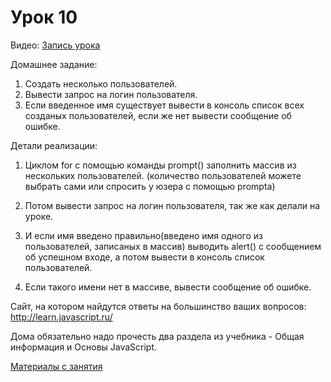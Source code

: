 # Урок 10

Видео:
[Запись урока](https://www.youtube.com/watch?v=gDl4AzJInBg&list=PLJp_TYmDAIlC6yqyg1K4QGwfufJXzYiPv&index=8)

Домашнее задание:

1. Создать несколько пользователей.
2. Вывести запрос на логин пользователя.
3. Если введенное имя существует вывести в консоль список всех созданых пользователей, если же нет вывести сообщение об ошибке.

Детали реализации:

1. Циклом for с помощью команды prompt() заполнить массив из нескольких пользователей. (количество пользователей можете выбрать сами или спросить у юзера с помощью prompta)

2. Потом вывести запрос на логин пользователя, так же как делали на уроке.

3. И если имя введено правильно(введено имя одного из пользователей, записаных в массив) выводить alert() с сообщением об успешном входе, а потом вывести в консоль список пользователей.

4. Если такого имени нет в массиве, вывести сообщение об ошибке.


Сайт, на котором найдутся ответы на большинство ваших вопросов: http://learn.javascript.ru/

Дома обязательно надо прочесть два раздела из учебника - Общая информация и Основы JavaScript.

[Материалы с занятия](/lesson_10/_js-overview.zip)
